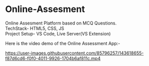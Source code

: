 # Online-Assesment  
Online Assesment Platform based on MCQ Questions.  
TechStack- HTML5, CSS, JS  
Project Setup- VS Code, Live Server(VS Extension)  

Here is the video demo of the Online Assessment App:-  



https://user-images.githubusercontent.com/85796257/143618655-f87d6cd6-f0f0-4011-9926-1704b6af811c.mp4

